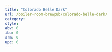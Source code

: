 ```yaml
---
title: "Colorado Belle Dark"
url: /boiler-room-brewpub/colorado-belle-dark/
category: 
style: 
abv: 0
ibu: 0
srm: 0
upc: 0
---
```


